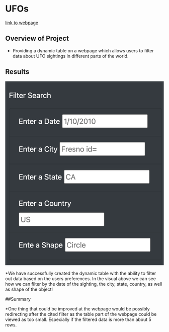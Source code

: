# UFOs

[link to webpage](https://luis-zavalaa.github.io/UFOs/)

## Overview of Project
* Providing a dynamic table on a webpage which allows users to filter data about UFO sightings in different parts of the world.

## Results

![filters](./images/filters.png)

*We have successfully created the dynamic table with the ability to filter out data based on the users preferences. In the visual above we can see how we can filter by the date of the sighting, the city, state, country, as well as shape of the object!

##Summary

*One thing that could be improved at the webpage would be possibly redirecting after the cited filter as the table part of the webpage could be viewed as too small. Especially if the filtered data is more than about 5 rows.
